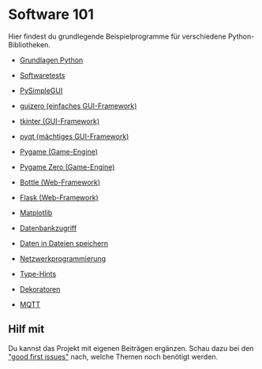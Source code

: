 # Software 101

Hier findest du grundlegende Beispielprogramme für verschiedene 
Python-Bibliotheken.

- [Grundlagen Python](python/README.md)
- [Softwaretests](testing/README.md)

- [PySimpleGUI](pysimplegui/README.md)
- [guizero (einfaches GUI-Framework)](guizero/README.md)
- [tkinter (GUI-Framework)](tkinter/README.md)
- [pyqt (mächtiges GUI-Framework)](pyqt/README.md)

- [Pygame (Game-Engine)](pygame/README.md)
- [Pygame Zero (Game-Engine)](pygame-zero/README.md)
- [Bottle (Web-Framework)](bottle/README.md)
- [Flask (Web-Framework)](https://nbviewer.jupyter.org/github/tbs1-bo/software-101/blob/main/flask/flask_final.ipynb)
- [Matplotlib](matplotlib/README.md)
- [Datenbankzugriff](datenbank/README.md)
- [Daten in Dateien speichern](persistenz/README.md)
- [Netzwerkprogrammierung](netzwerk/README.md)
- [Type-Hints](typen/README.md)
- [Dekoratoren](decorator/README.md)

- [MQTT](mqtt/README.md)


## Hilf mit

Du kannst das Projekt mit eigenen Beiträgen ergänzen. Schau dazu bei den  
["good first issues"](https://github.com/tbs1-bo/software-101/issues?q=is%3Aissue+is%3Aopen+label%3A%22good+first+issue%22)
nach, welche Themen noch benötigt werden.
